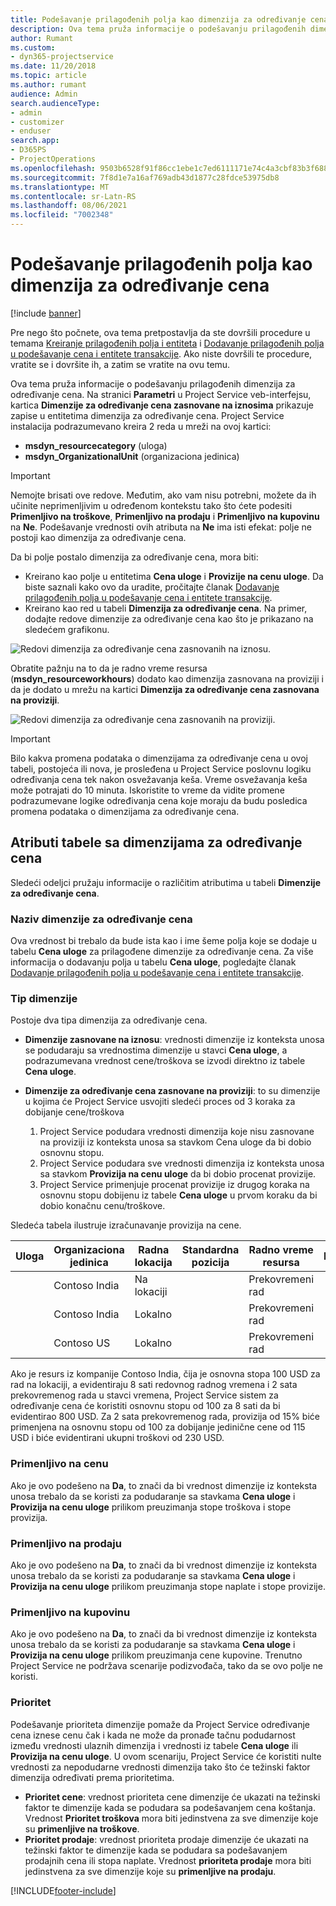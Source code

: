 ```yaml
---
title: Podešavanje prilagođenih polja kao dimenzija za određivanje cena
description: Ova tema pruža informacije o podešavanju prilagođenih dimenzija za određivanje cena.
author: Rumant
ms.custom:
- dyn365-projectservice
ms.date: 11/20/2018
ms.topic: article
ms.author: rumant
audience: Admin
search.audienceType:
- admin
- customizer
- enduser
search.app:
- D365PS
- ProjectOperations
ms.openlocfilehash: 9503b6528f91f86cc1ebe1c7ed6111171e74c4a3cbf83b3f68810c3ee5efdd28
ms.sourcegitcommit: 7f8d1e7a16af769adb43d1877c28fdce53975db8
ms.translationtype: MT
ms.contentlocale: sr-Latn-RS
ms.lasthandoff: 08/06/2021
ms.locfileid: "7002348"
---
```

# <a name="setting-up-custom-fields-as-pricing-dimensions"></a>Podešavanje prilagođenih polja kao dimenzija za određivanje cena 

[!include [banner](../includes/psa-now-project-operations.md)]

Pre nego što počnete, ova tema pretpostavlja da ste dovršili procedure u temama [Kreiranje prilagođenih polja i entiteta](create-custom-fields-entities.md) i [Dodavanje prilagođenih polja u podešavanje cena i entitete transakcije](field-references.md). Ako niste dovršili te procedure, vratite se i dovršite ih, a zatim se vratite na ovu temu. 

Ova tema pruža informacije o podešavanju prilagođenih dimenzija za određivanje cena. Na stranici **Parametri** u Project Service veb-interfejsu, kartica **Dimenzije za određivanje cena zasnovane na iznosima** prikazuje zapise u entitetima dimenzija za određivanje cena. Project Service instalacija podrazumevano kreira 2 reda u mreži na ovoj kartici:

- **msdyn_resourcecategory** (uloga)
- **msdyn_OrganizationalUnit** (organizaciona jedinica)

> [!IMPORTANT]
> Nemojte brisati ove redove. Međutim, ako vam nisu potrebni, možete da ih učinite neprimenljivim u određenom kontekstu tako što ćete podesiti **Primenljivo na troškove**, **Primenljivo na prodaju** i **Primenljivo na kupovinu** na **Ne**. Podešavanje vrednosti ovih atributa na **Ne** ima isti efekat: polje ne postoji kao dimenzija za određivanje cena.

Da bi polje postalo dimenzija za određivanje cena, mora biti:

- Kreirano kao polje u entitetima **Cena uloge** i **Provizije na cenu uloge**. Da biste saznali kako ovo da uradite, pročitajte članak [Dodavanje prilagođenih polja u podešavanje cena i entitete transakcije](field-references.md).
- Kreirano kao red u tabeli **Dimenzija za određivanje cena**. Na primer, dodajte redove dimenzije za određivanje cena kao što je prikazano na sledećem grafikonu. 

![Redovi dimenzija za određivanje cena zasnovanih na iznosu.](media/Amt-based-PD.png)

Obratite pažnju na to da je radno vreme resursa (**msdyn_resourceworkhours**) dodato kao dimenzija zasnovana na proviziji i da je dodato u mrežu na kartici **Dimenzija za određivanje cena zasnovana na proviziji**.

![Redovi dimenzija za određivanje cena zasnovanih na proviziji.](media/Markup-based-PD.png)

> [!IMPORTANT]
> Bilo kakva promena podataka o dimenzijama za određivanje cena u ovoj tabeli, postojeća ili nova, je prosleđena u Project Service poslovnu logiku određivanja cena tek nakon osvežavanja keša. Vreme osvežavanja keša može potrajati do 10 minuta. Iskoristite to vreme da vidite promene podrazumevane logike određivanja cena koje moraju da budu posledica promena podataka o dimenzijama za određivanje cena.


## <a name="attributes-of-the-pricing-dimensions-table"></a>Atributi tabele sa dimenzijama za određivanje cena
Sledeći odeljci pružaju informacije o različitim atributima u tabeli **Dimenzije za određivanje cena**.

### <a name="pricing-dimension-name"></a>Naziv dimenzije za određivanje cena
Ova vrednost bi trebalo da bude ista kao i ime šeme polja koje se dodaje u tabelu **Cena uloge** za prilagođene dimenzije za određivanje cena. Za više informacija o dodavanju polja u tabelu **Cena uloge**, pogledajte članak [Dodavanje prilagođenih polja u podešavanje cena i entitete transakcije](field-references.md).

### <a name="type-of-dimension"></a>Tip dimenzije
Postoje dva tipa dimenzija za određivanje cena.
  
  - **Dimenzije zasnovane na iznosu**: vrednosti dimenzije iz konteksta unosa se podudaraju sa vrednostima dimenzije u stavci **Cena uloge**, a podrazumevana vrednost cene/troškova se izvodi direktno iz tabele **Cena uloge**.
  - **Dimenzije za određivanje cena zasnovane na proviziji**: to su dimenzije u kojima će Project Service usvojiti sledeći proces od 3 koraka za dobijanje cene/troškova
 
    1. Project Service podudara vrednosti dimenzija koje nisu zasnovane na proviziji iz konteksta unosa sa stavkom Cena uloge da bi dobio osnovnu stopu.
    2. Project Service podudara sve vrednosti dimenzija iz konteksta unosa sa stavkom **Provizija na cenu uloge** da bi dobio procenat provizije.
    3. Project Service primenjuje procenat provizije iz drugog koraka na osnovnu stopu dobijenu iz tabele **Cena uloge** u prvom koraku da bi dobio konačnu cenu/troškove.
   
   Sledeća tabela ilustruje izračunavanje provizija na cene.
  
| Uloga        | Organizaciona jedinica    |Radna lokacija      |Standardna pozicija      |Radno vreme resursa      |  Provizija|
| ------------|-------------|-------------------|--------------------|-------------------------|--------:|
|             | Contoso India|Na lokaciji            |                    |Prekovremeni rad                 |15     |
|             | Contoso India|Lokalno             |                    |Prekovremeni rad                 |10     |
|             | Contoso US   |Lokalno             |                    |Prekovremeni rad                 |20     |


Ako je resurs iz kompanije Contoso India, čija je osnovna stopa 100 USD za rad na lokaciji, a evidentiraju 8 sati redovnog radnog vremena i 2 sata prekovremenog rada u stavci vremena, Project Service sistem za određivanje cena će koristiti osnovnu stopu od 100 za 8 sati da bi evidentirao 800 USD. Za 2 sata prekovremenog rada, provizija od 15% biće primenjena na osnovnu stopu od 100 za dobijanje jedinične cene od 115 USD i biće evidentirani ukupni troškovi od 230 USD.

### <a name="applicable-to-cost"></a>Primenljivo na cenu 
Ako je ovo podešeno na **Da**, to znači da bi vrednost dimenzije iz konteksta unosa trebalo da se koristi za podudaranje sa stavkama **Cena uloge** i **Provizija na cenu uloge** prilikom preuzimanja stope troškova i stope provizija.

### <a name="applicable-to-sales"></a>Primenljivo na prodaju
Ako je ovo podešeno na **Da**, to znači da bi vrednost dimenzije iz konteksta unosa trebalo da se koristi za podudaranje sa stavkama **Cena uloge** i **Provizija na cenu uloge** prilikom preuzimanja stope naplate i stope provizije.

### <a name="applicable-to-purchase"></a>Primenljivo na kupovinu
Ako je ovo podešeno na **Da**, to znači da bi vrednost dimenzije iz konteksta unosa trebalo da se koristi za podudaranje sa stavkama **Cena uloge** i **Provizija na cenu uloge** prilikom preuzimanja cene kupovine. Trenutno Project Service ne podržava scenarije podizvođača, tako da se ovo polje ne koristi. 

### <a name="priority"></a>Prioritet
Podešavanje prioriteta dimenzije pomaže da Project Service određivanje cena iznese cenu čak i kada ne može da pronađe tačnu podudarnost između vrednosti ulaznih dimenzija i vrednosti iz tabele **Cena uloge** ili **Provizija na cenu uloge**. U ovom scenariju, Project Service će koristiti nulte vrednosti za nepodudarne vrednosti dimenzija tako što će težinski faktor dimenzija određivati prema prioritetima.

- **Prioritet cene**: vrednost prioriteta cene dimenzije će ukazati na težinski faktor te dimenzije kada se podudara sa podešavanjem cena koštanja. Vrednost **Prioritet troškova** mora biti jedinstvena za sve dimenzije koje su **primenljive na troškove**.
- **Prioritet prodaje**: vrednost prioriteta prodaje dimenzije će ukazati na težinski faktor te dimenzije kada se podudara sa podešavanjem prodajnih cena ili stopa naplate. Vrednost **prioriteta prodaje** mora biti jedinstvena za sve dimenzije koje su **primenljive na prodaju**.


[!INCLUDE[footer-include](../includes/footer-banner.md)]